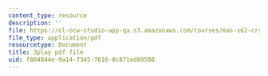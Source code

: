 ```yaml
---
content_type: resource
description: ''
file: https://ol-ocw-studio-app-qa.s3.amazonaws.com/courses/mas-s62-cryptocurrency-engineering-and-design-spring-2018/f804844e9a14734576168c871ed89588_IJquEYhiq_U.pdf
file_type: application/pdf
resourcetype: Document
title: 3play pdf file
uid: f804844e-9a14-7345-7616-8c871ed89588
---
```

